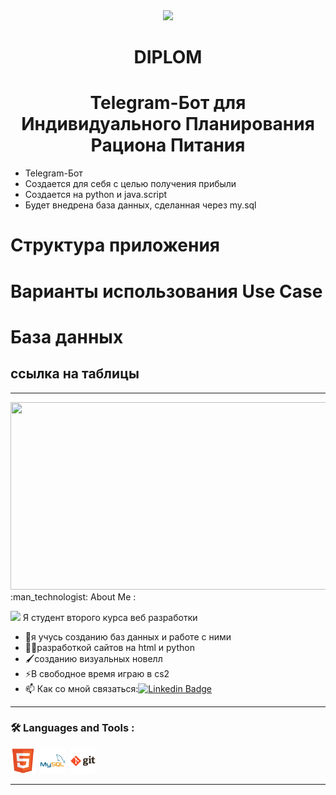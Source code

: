 <div id="header" align="center">
  <img src="https://i.pinimg.com/originals/82/80/90/828090b1ab47359f9111006d30d566e3.gif" width="300"/>
</div>
<div id="badges" align="center">
<h1>DIPLOM</h1>
  <h1>Telegram-Бот для Индивидуального Планирования Рациона Питания</h1>
  </div>

  
  - Telegram-Бот
  - Создается для себя с целью получения прибыли
  - Создается на python и java.script
  - Будет внедрена база данных, сделанная через my.sql
  <h1>Структура приложения</h1>
  <h1>Варианты использования Use Case</h1>
  <h1>База данных</h1>
  <h2>ссылка на таблицы</h2>


  
---
  
</div>
<div align="center">
  <img src="https://media.giphy.com/media/dWesBcTLavkZuG35MI/giphy.gif" width="600" height="300"/>
</div>
:man_technologist: About Me :

<img src="https://media.giphy.com/media/WUlplcMpOCEmTGBtBW/giphy.gif" width="30"> Я студент второго курса веб разработки
- 🔭я учусь созданию баз данных и работе с ними
- 👨‍💻разработкой сайтов на html и python
- 🖌️созданию визуальных новелл
- ⚡В свободное время играю в cs2
- 📫 Как со мной связаться:[![Linkedin Badge](https://img.shields.io/badge/-loony221-black?style=flat&logo=telegram&logoColor=white)](https://t.me/Loony221)

---
### :hammer_and_wrench: Languages and Tools :

<div>
  <img src="https://github.com/devicons/devicon/blob/master/icons/html5/html5-original.svg" title="HTML5" alt="HTML" width="40" height="40"/>&nbsp;
  <img src="https://github.com/devicons/devicon/blob/master/icons/mysql/mysql-original-wordmark.svg" title="MySQL"  alt="MySQL" width="40" height="40"/>&nbsp;
  <img src="https://github.com/devicons/devicon/blob/master/icons/git/git-original-wordmark.svg" title="Git" **alt="Git" width="40" height="40"/>
</div>

---
